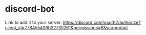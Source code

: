# discord-bot

Link to add it to your server:
https://discord.com/oauth2/authorize?client_id=778455409022730261&permissions=8&scope=bot
